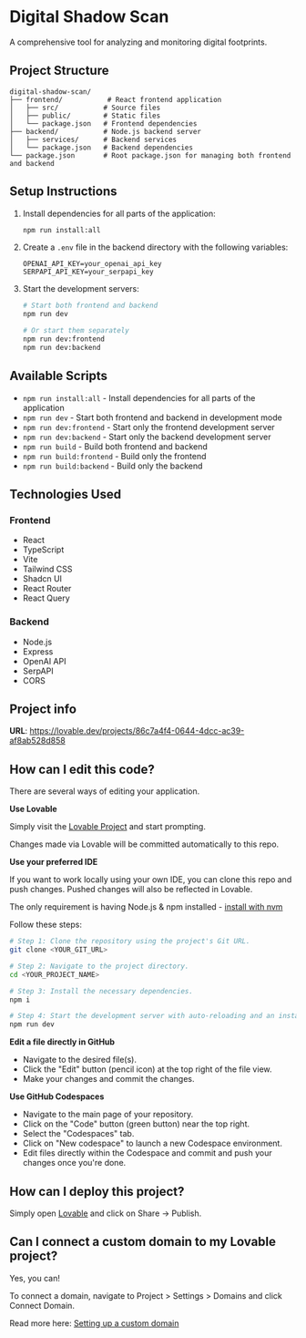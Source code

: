 # Digital Shadow Scan

A comprehensive tool for analyzing and monitoring digital footprints.

## Project Structure

```
digital-shadow-scan/
├── frontend/           # React frontend application
│   ├── src/           # Source files
│   ├── public/        # Static files
│   └── package.json   # Frontend dependencies
├── backend/           # Node.js backend server
│   ├── services/      # Backend services
│   └── package.json   # Backend dependencies
└── package.json       # Root package.json for managing both frontend and backend
```

## Setup Instructions

1. Install dependencies for all parts of the application:
   ```bash
   npm run install:all
   ```

2. Create a `.env` file in the backend directory with the following variables:
   ```
   OPENAI_API_KEY=your_openai_api_key
   SERPAPI_API_KEY=your_serpapi_key
   ```

3. Start the development servers:
   ```bash
   # Start both frontend and backend
   npm run dev

   # Or start them separately
   npm run dev:frontend
   npm run dev:backend
   ```

## Available Scripts

- `npm run install:all` - Install dependencies for all parts of the application
- `npm run dev` - Start both frontend and backend in development mode
- `npm run dev:frontend` - Start only the frontend development server
- `npm run dev:backend` - Start only the backend development server
- `npm run build` - Build both frontend and backend
- `npm run build:frontend` - Build only the frontend
- `npm run build:backend` - Build only the backend

## Technologies Used

### Frontend
- React
- TypeScript
- Vite
- Tailwind CSS
- Shadcn UI
- React Router
- React Query

### Backend
- Node.js
- Express
- OpenAI API
- SerpAPI
- CORS

## Project info

**URL**: https://lovable.dev/projects/86c7a4f4-0644-4dcc-ac39-af8ab528d858

## How can I edit this code?

There are several ways of editing your application.

**Use Lovable**

Simply visit the [Lovable Project](https://lovable.dev/projects/86c7a4f4-0644-4dcc-ac39-af8ab528d858) and start prompting.

Changes made via Lovable will be committed automatically to this repo.

**Use your preferred IDE**

If you want to work locally using your own IDE, you can clone this repo and push changes. Pushed changes will also be reflected in Lovable.

The only requirement is having Node.js & npm installed - [install with nvm](https://github.com/nvm-sh/nvm#installing-and-updating)

Follow these steps:

```sh
# Step 1: Clone the repository using the project's Git URL.
git clone <YOUR_GIT_URL>

# Step 2: Navigate to the project directory.
cd <YOUR_PROJECT_NAME>

# Step 3: Install the necessary dependencies.
npm i

# Step 4: Start the development server with auto-reloading and an instant preview.
npm run dev
```

**Edit a file directly in GitHub**

- Navigate to the desired file(s).
- Click the "Edit" button (pencil icon) at the top right of the file view.
- Make your changes and commit the changes.

**Use GitHub Codespaces**

- Navigate to the main page of your repository.
- Click on the "Code" button (green button) near the top right.
- Select the "Codespaces" tab.
- Click on "New codespace" to launch a new Codespace environment.
- Edit files directly within the Codespace and commit and push your changes once you're done.

## How can I deploy this project?

Simply open [Lovable](https://lovable.dev/projects/86c7a4f4-0644-4dcc-ac39-af8ab528d858) and click on Share -> Publish.

## Can I connect a custom domain to my Lovable project?

Yes, you can!

To connect a domain, navigate to Project > Settings > Domains and click Connect Domain.

Read more here: [Setting up a custom domain](https://docs.lovable.dev/tips-tricks/custom-domain#step-by-step-guide)
